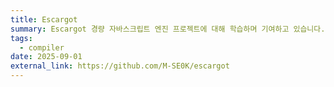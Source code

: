 ```yaml
---
title: Escargot
summary: Escargot 경량 자바스크립트 엔진 프로젝트에 대해 학습하며 기여하고 있습니다. 현재 review bot 및 간단한 패치 툴 개발 중에 있습니다. 자동 배포 및 test26.fyi에 등록 하기 위해 학습 중입니다.
tags:
  - compiler
date: 2025-09-01
external_link: https://github.com/M-SE0K/escargot
---
```


<div id="project-escargot"></div>
